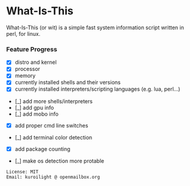 What-Is-This
============
What-Is-This (or wit) is a simple fast system information script written in perl, for linux.

### Feature Progress

 - [x] distro and kernel
 - [x] processor
 - [x] memory
 - [x] currently installed shells and their versions
 - [x] currently installed interpreters/scripting languages (e.g. lua, perl...)
 - [_] add more shells/interpreters
 - [_] add gpu info
 - [_] add mobo info
 - [x] add proper cmd line switches
 - [_] add terminal color detection
 - [x] add package counting
 - [_] make os detection more protable


```
License: MIT
Email: kuroilight @ openmailbox.org
```
